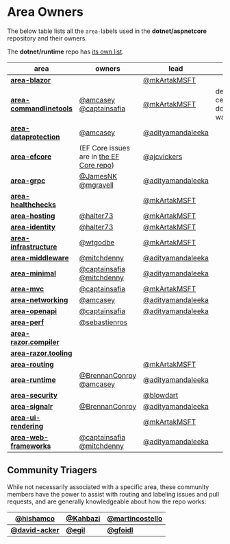 # Area Owners

The below table lists all the `area-`labels used in the **dotnet/aspnetcore** repository and their owners.

The **dotnet/runtime** repo has [its own list](https://github.com/dotnet/runtime/blob/main/docs/area-owners.md).

| **area**                                                                                                                      | **owners**                                                                                    | **lead**                                       |                         |
|-------------------------------------------------------------------------------------------------------------------------------|-----------------------------------------------------------------------------------------------|------------------------------------------------|-------------------------|
| **[area-blazor](https://github.com/dotnet/aspnetcore/issues?q=is%3Aissue+is%3Aopen+label%3Aarea-blazor)**                     |                                                                                               | [@mkArtakMSFT](https://github.com/mkArtakMSFT) |                         |
| **[area-commandlinetools](https://github.com/dotnet/aspnetcore/issues?q=is%3Aissue+is%3Aopen+label%3Aarea-commandlinetools)** | [@amcasey](https://github.com/amcasey) [@captainsafia](https://github.com/captainsafia)                                                   | [@mkArtakMSFT](https://github.com/mkArtakMSFT) | dev certs, dotnet watch |
| **[area-dataprotection](https://github.com/dotnet/aspnetcore/issues?q=is%3Aissue+is%3Aopen+label%3Aarea-dataprotection)**     | [@amcasey](https://github.com/amcasey)                                                        | [@adityamandaleeka](https://github.com/adityamandaleeka)                                               |                         |
| **[area-efcore](https://github.com/dotnet/aspnetcore/issues?q=is%3Aissue+is%3Aopen+label%3Aarea-efcore)**                     | (EF Core issues are in [the EF Core repo](https://github.com/dotnet/efcore/issues))           | [@ajcvickers](https://github.com/ajcvickers)   |                         |
| **[area-grpc](https://github.com/dotnet/aspnetcore/issues?q=is%3Aissue+is%3Aopen+label%3Aarea-grpc)**                         | [@JamesNK](https://github.com/JamesNK) [@mgravell](https://github.com/mgravell)                                                                                               |[@adityamandaleeka](https://github.com/adityamandaleeka)                                                   |                         |
| **[area-healthchecks](https://github.com/dotnet/aspnetcore/issues?q=is%3Aissue+is%3Aopen+label%3Aarea-healthchecks)**         |                                                                                               | [@mkArtakMSFT](https://github.com/mkArtakMSFT) |                         |
| **[area-hosting](https://github.com/dotnet/aspnetcore/issues?q=is%3Aissue+is%3Aopen+label%3Aarea-hosting)**                   | [@halter73](https://github.com/halter73)                                                                                               | [@mkArtakMSFT](https://github.com/mkArtakMSFT)                                               |                         |
| **[area-identity](https://github.com/dotnet/aspnetcore/issues?q=is%3Aissue+is%3Aopen+label%3Aarea-identity)**                 | [@halter73](https://github.com/halter73)                                                      | [@mkArtakMSFT](https://github.com/mkArtakMSFT) |                         |
| **[area-infrastructure](https://github.com/dotnet/aspnetcore/issues?q=is%3Aissue+is%3Aopen+label%3Aarea-infrastructure)**     | [@wtgodbe](https://github.com/wtgodbe)                                                        | [@mkArtakMSFT](https://github.com/mkArtakMSFT) |                         |
| **[area-middleware](https://github.com/dotnet/aspnetcore/issues?q=is%3Aissue+is%3Aopen+label%3Aarea-middleware)**             | [@mitchdenny](https://github.com/mitchdenny)                                                                                              | [@adityamandaleeka](https://github.com/adityamandaleeka)                                                  |                         |
| **[area-minimal](https://github.com/dotnet/aspnetcore/issues?q=is%3Aissue+is%3Aopen+label%3Aarea-minimal)**                   | [@captainsafia](https://github.com/captainsafia) [@mitchdenny](https://github.com/mitchdenny) | [@adityamandaleeka](https://github.com/adityamandaleeka)                                                  |                         |
| **[area-mvc](https://github.com/dotnet/aspnetcore/issues?q=is%3Aissue+is%3Aopen+label%3Aarea-mvc)**                           |  [@captainsafia](https://github.com/captainsafia)                                                                                             | [@mkArtakMSFT](https://github.com/mkArtakMSFT) |                         |
| **[area-networking](https://github.com/dotnet/aspnetcore/issues?q=is%3Aissue+is%3Aopen+label%3Aarea-networking)**             | [@amcasey](https://github.com/amcasey)                                                        |  [@adityamandaleeka](https://github.com/adityamandaleeka)                                                 |                         |
| **[area-openapi](https://github.com/dotnet/aspnetcore/issues?q=is%3Aissue+is%3Aopen+label%3Aarea-openapi)**                           |  [@captainsafia](https://github.com/captainsafia)                                                                                             | [@adityamandaleeka](https://github.com/adityamandaleeka) |                         |
| **[area-perf](https://github.com/dotnet/aspnetcore/issues?q=is%3Aissue+is%3Aopen+label%3Aarea-perf)**                         | [@sebastienros](https://github.com/sebastienros)                                              |                                                |                         |
| **[area-razor.compiler](https://github.com/dotnet/aspnetcore/issues?q=is%3Aissue+is%3Aopen+label%3Aarea-razor.compiler)**     |                                                                                               |                                                |                         |
| **[area-razor.tooling](https://github.com/dotnet/aspnetcore/issues?q=is%3Aissue+is%3Aopen+label%3Aarea-razor.tooling)**       |                                                                                               |                                                |                         |
| **[area-routing](https://github.com/dotnet/aspnetcore/issues?q=is%3Aissue+is%3Aopen+label%3Aarea-routing)**                   |                                                                                               | [@mkArtakMSFT](https://github.com/mkArtakMSFT)                                                |                         |
| **[area-runtime](https://github.com/dotnet/aspnetcore/issues?q=is%3Aissue+is%3Aopen+label%3Aarea-runtime)**                   | [@BrennanConroy](https://github.com/BrennanConroy) [@amcasey](https://github.com/amcasey)     |  [@adityamandaleeka](https://github.com/adityamandaleeka)                                                 |                         |
| **[area-security](https://github.com/dotnet/aspnetcore/issues?q=is%3Aissue+is%3Aopen+label%3Aarea-security)**                 |                                                                                               | [@blowdart](https://github.com/blowdart)       |                         |
| **[area-signalr](https://github.com/dotnet/aspnetcore/issues?q=is%3Aissue+is%3Aopen+label%3Aarea-signalr)**                   | [@BrennanConroy](https://github.com/BrennanConroy)                                            | [@adityamandaleeka](https://github.com/adityamandaleeka)                                                  |                         |
| **[area-ui-rendering](https://github.com/dotnet/aspnetcore/issues?q=is%3Aissue+is%3Aopen+label%3Aarea-ui-rendering)**         |                                                                                               | [@mkArtakMSFT](https://github.com/mkArtakMSFT)                                               |                         |
| **[area-web-frameworks](https://github.com/dotnet/aspnetcore/issues?q=is%3Aissue+is%3Aopen+label%3Aarea-web-frameworks)**     | [@captainsafia](https://github.com/captainsafia) [@mitchdenny](https://github.com/mitchdenny)                                                                                              | [@adityamandaleeka](https://github.com/adityamandaleeka)    |                         |

## Community Triagers

While not necessarily associated with a specific area, these community members have the power to assist with routing and labeling issues and pull requests, and are generally knowledgeable about how the repo works:

| [@hishamco](https://github.com/@hishamco) | [@Kahbazi](https://github.com/@Kahbazi) | [@martincostello](https://github.com/@martincostello) |
|-|-|-|
**[@david-acker](https://github.com/@david-acker)** | **[@egil](https://github.com/@egil)** | **[@gfoidl](https://github.com/@gfoidl)** |
